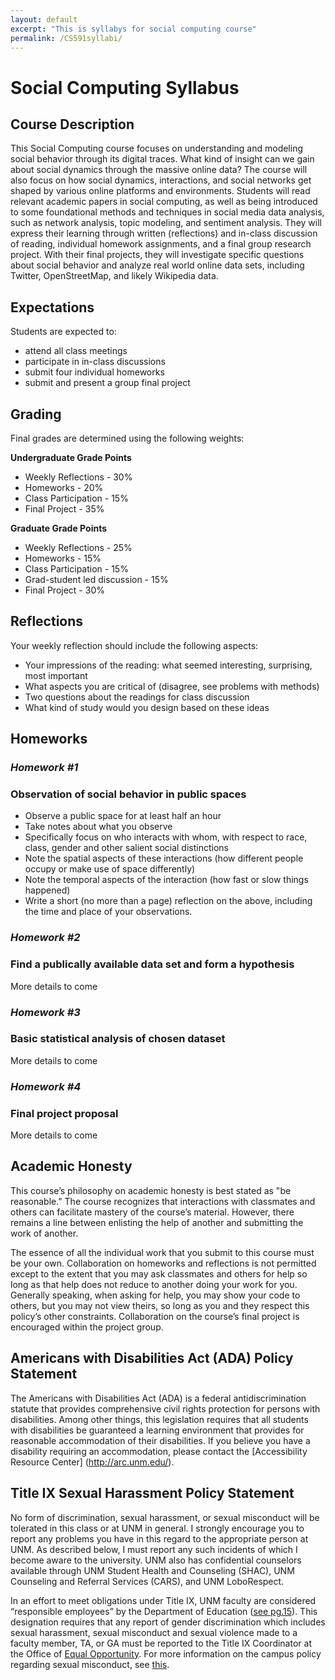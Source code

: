 ```yaml
---
layout: default
excerpt: "This is syllabys for social computing course"
permalink: /CS591syllabi/
---
```


# **Social Computing Syllabus**


## **Course Description**

This Social Computing course focuses on understanding and modeling social behavior through its digital traces. What kind of insight can we gain about social dynamics through the massive online data? The course will also focus on how social dynamics, interactions, and social networks get shaped by various online platforms and environments. Students will read relevant academic papers in social computing, as well as being introduced to some foundational methods and techniques in social media data analysis, such as network analysis, topic modeling, and sentiment analysis. They will express their learning through written  (reflections) and in-class discussion of reading, individual homework assignments, and a  final group research project. With their final projects, they will investigate specific questions about social behavior and analyze real world online data sets, including Twitter, OpenStreetMap, and likely Wikipedia data.

## **Expectations**

Students are expected to:

* attend all class meetings
* participate in in-class discussions
* submit four individual homeworks
* submit and present a group final project

## **Grading**

Final grades are determined using the following weights:

**Undergraduate Grade Points**

* Weekly Reflections - 30%
* Homeworks - 20%
* Class Participation - 15%
* Final Project - 35%

**Graduate Grade Points**

* Weekly Reflections - 25%
* Homeworks - 15%
* Class Participation - 15%
* Grad-student led discussion - 15%
* Final Project - 30%

## **Reflections**
Your weekly reflection should include the following aspects:

* Your impressions of the reading: what seemed interesting, surprising, most important
* What aspects you are critical of (disagree, see problems with methods) 
* Two questions about the readings for class discussion 
* What kind of study would you design based on these ideas

## **Homeworks**
### _Homework #1_
### Observation of social behavior in public spaces
* Observe a public space for at least half an hour
* Take notes about what you observe
* Specifically focus on who interacts with whom, with respect to race, class, gender and other salient social distinctions
* Note the spatial aspects of these interactions (how different people occupy or make use of space differently)
* Note the temporal aspects of the interaction (how fast or slow things happened)
* Write a short (no more than a page) reflection on the above, including the time and place of your observations.

### _Homework #2_
### Find a publically available data set and form a hypothesis

More details to come

### _Homework #3_
### Basic statistical analysis of chosen dataset

More details to come

### _Homework #4_
### Final project proposal

More details to come

## **Academic Honesty**

This course’s philosophy on academic honesty is best stated as "be reasonable." The course recognizes that interactions with classmates and others can facilitate mastery of the course’s material. However, there remains a line between enlisting the help of another and submitting the work of another. 

The essence of all the individual work that you submit to this course must be your own. Collaboration on homeworks and reflections is not permitted except to the extent that you may ask classmates and others for help so long as that help does not reduce to another doing your work for you. Generally speaking, when asking for help, you may show your code to others, but you may not view theirs, so long as you and they respect this policy’s other constraints. Collaboration on the course’s final project is encouraged within the project group.

## **Americans with Disabilities Act (ADA) Policy Statement**

The Americans with Disabilities Act (ADA) is a federal antidiscrimination statute that provides comprehensive civil rights protection for persons with disabilities. Among other things, this legislation requires that all students with disabilities be guaranteed a learning environment that provides for reasonable accommodation of their disabilities. If you believe you have a disability requiring an accommodation, please contact the [Accessibility Resource Center] (http://arc.unm.edu/). 

## **Title IX Sexual Harassment Policy Statement**
No form of discrimination, sexual harassment, or sexual misconduct will be tolerated in this class or at UNM in general. I strongly encourage you to report any problems you have in this regard to the appropriate person at UNM. As described below, I must report any such incidents of which I become aware to the university. UNM also has confidential counselors available through UNM Student Health and Counseling (SHAC), UNM Counseling and Referral Services (CARS), and UNM LoboRespect.In an effort to meet obligations under Title IX, UNM faculty are considered “responsible employees” by the Department of Education ([see pg.15](http://www2.ed.gov/about/offices/list/ocr/docs/qa-201404-title-ix.pdf)). This designation requires that any report of gender discrimination which includes sexual harassment, sexual misconduct and sexual violence made to a faculty member, TA, or GA must be reported to the Title IX Coordinator at the Office of [Equal Opportunity](http://oeo.unm.edu). For more information on the campus policy regarding sexual misconduct, see [this](https://policy.unm.edu/university-policies/2000/2740.html).